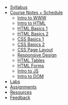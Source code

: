 - [Syllabus](syllabus.md)
- [Course Notes + Schedule](home.md)
  - [Intro to WWW](-intro-to-www.md)
  - [Intro to HTML](-intro-to-html.md)
  - [HTML Basics 1](-html-basics-1.md)
  - [HTML Basics 2](-html-basics-2.md)
  - [CSS Basics 1](-css-basics-1.md)
  - [CSS Basics 2](-css-basics-2.md)
  - [CSS Page Layout](-css-page-layout.md)
  - [Responsive Design](-responsive-web.md)
  - [HTML Tables](-html-tables.md)
  - [HTML Forms](-html-forms.md)
  - [Intro to JS](-intro-to-js.md)
  - [Intro to DOM](-intro-to-dom.md)
- [Labs](labs.md)
- [Assignments](assignments.md)
- [Resources](resources.md)
- [Feedback](feedback.md)
<!-- <form action="https://github.com/hibbitts-design/docsify-open-course-starter-kit/generate" target="_blank">
  <input type="submit" value="Use this Template on GitHub" style="cursor: pointer;margin-top:12px;padding:8px;background-color:#FFFFFF;border:1px solid #0374B5;border-radius:.25rem;color:#0374B5;display:inline-block;text-align:center;text-decoration:none;width:250px;-webkit-text-size-adjust:none;mso-hide:all;" />
</form> -->
